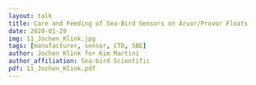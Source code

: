 ```yaml
---
layout: talk
title: Care and Feeding of Sea-Bird Sensors on Arvor/Provor Floats
date: 2020-01-29
img: 11_Jochen_Klink.jpg
tags: [manufacturer, sensor, CTD, SBE]
author: Jochen Klink for Kim Martini
author_affiliation: Sea-bird Scientific
pdf: 11_Jochen_Klink.pdf
---
```


[jekyll-docs]: https://jekyllrb.com/docs/home
[jekyll-gh]:   https://github.com/jekyll/jekyll
[jekyll-talk]: https://talk.jekyllrb.com/